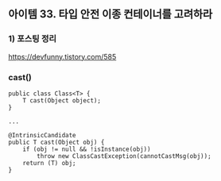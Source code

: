 ## 아이템 33. 타입 안전 이종 컨테이너를 고려하라

### 1) 포스팅 정리
https://devfunny.tistory.com/585


### cast()
```
public class Class<T> {
	T cast(Object object);
}

...

@IntrinsicCandidate
public T cast(Object obj) {
    if (obj != null && !isInstance(obj))
        throw new ClassCastException(cannotCastMsg(obj));
    return (T) obj;
}
```